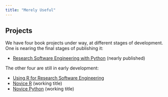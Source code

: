 ```yaml
---
title: "Merely Useful"
---
```


## Projects

We have four book projects under way, at different stages of development.
One is nearing the final stages of publishing it:

- [Research Software Engineering with Python](https://merely-useful.github.io/py-rse/) (nearly published)

The other four are still in early development:

- [Using R for Research Software Engineering](https://merely-useful.github.io/r-rse/) 
- [Novice R](https://merely-useful.github.io/novice-r/) (working title)
- [Novice Python](https://merely-useful.github.io/novice-python/) (working title)


